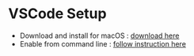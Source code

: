 # VSCode Setup

- Download and install for macOS : [download here](https://go.microsoft.com/fwlink/?LinkID=534106)
- Enable from command line : [follow instruction here](https://code.visualstudio.com/docs/setup/mac#_launching-from-the-command-line)

